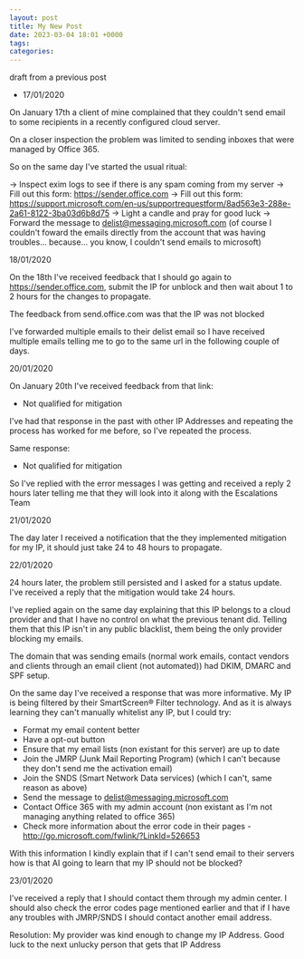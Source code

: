 ```yaml
---
layout: post
title: My New Post
date: 2023-03-04 18:01 +0000
tags:   
categories:
---
```



draft from a previous post

* 17/01/2020

On January 17th a client of mine complained that they couldn't send email to some recipients in a recently configured cloud server.

On a closer inspection the problem was limited to sending inboxes that were managed by Office 365.

So on the same day I've started the usual ritual:

-> Inspect exim logs to see if there is any spam coming from my server
-> Fill out this form: https://sender.office.com
-> Fill out this form: https://support.microsoft.com/en-us/supportrequestform/8ad563e3-288e-2a61-8122-3ba03d6b8d75
-> Light a candle and pray for good luck
-> Forward the message to delist@messaging.microsoft.com (of course I couldn't foward the emails directly from the account that was having troubles... because... you know, I couldn't send emails to microsoft)

18/01/2020

On the 18th I've received feedback that I should go again to https://sender.office.com, submit the IP for unblock and then wait about 1 to 2 hours for the changes to propagate.

The feedback from send.office.com was that the IP was not blocked

I've forwarded multiple emails to their delist email so I have received multiple emails telling me to go to the same url in the following couple of days.

20/01/2020

On January 20th I've received feedback from that link:
- Not qualified for mitigation

I've had that response in the past with other IP Addresses and repeating the process has worked for me before, so I've repeated the process.

Same response:
- Not qualified for mitigation

So I've replied with the error messages I was getting and received a reply 2 hours later telling me that they will look into it along with the Escalations Team

21/01/2020

The day later I received a notification that the they implemented mitigation for my IP, it should just take 24 to 48 hours to propagate.

22/01/2020

24 hours later, the problem still persisted and I asked for a status update. I've received a reply that the mitigation would take 24 hours.

I've replied again on the same day explaining that this IP belongs to a cloud provider and that I have no control on what the previous tenant did. Telling them that this IP isn't in any public blacklist, them being the only provider blocking my emails.

The domain that was sending emails (normal work emails, contact vendors and clients through an email client (not automated)) had DKIM, DMARC and SPF setup.

On the same day I've received a response that was more informative. My IP is being filtered by their SmartScreen® Filter technology. And as it is always learning they can't manually whitelist any IP, but I could try:
- Format my email content better
- Have a opt-out button
- Ensure that my email lists (non existant for this server) are up to date
- Join the JMRP (Junk Mail Reporting Program) (which I can't because they don't send me the activation email)
- Join the SNDS (Smart Network Data services) (which I can't, same reason as above)
- Send the message to delist@messaging.microsoft.com
- Contact Office 365 with my admin account (non existant as I'm not managing anything related to office 365)
- Check more information about the error code in their pages - http://go.microsoft.com/fwlink/?LinkId=526653


With this information I kindly explain that if I can't send email to their servers how is that AI going to learn that my IP should not be blocked?

23/01/2020

I've received a reply that I should contact them through my admin center. I should also check the error codes page mentioned earlier and that if I have any troubles with JMRP/SNDS I should contact another email address.


Resolution: My provider was kind enough to change my IP Address. Good luck to the next unlucky person that gets that IP Address
